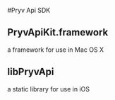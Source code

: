 #Pryv Api SDK

## PryvApiKit.framework
a framework for use in Mac OS X

## libPryvApi
a static library for use in iOS 